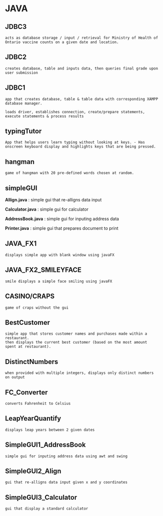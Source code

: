 # JAVA


JDBC3
-----
    acts as database storage / input / retrieval for Ministry of Health of Ontario vaccine counts on a given date and location.



JDBC2
------
    creates database, table and inputs data, then queries final grade upon user submission



JDBC1
-----

    app that creates database, table & table data with corresponding XAMPP database manager.

    loads driver, establishes connection, create/prepare statements, execute statements & process results


typingTutor
----------

    App that helps users learn typing without looking at keys. - Has onscreen keyboard display and highlights keys that are being pressed.


hangman
-------
    game of hangman with 20 pre-defined words chosen at random.



simpleGUI
---------

**Allign.java** : simple gui that re-alligns data input


**Calculator.java** : simple gui for calculator


**AddressBook.java** : simple gui for inputing address data


**Printer.java** :  simple gui that prepares document to print


                  
                  
JAVA_FX1
--------
    displays simple app with blank window using javaFX


JAVA_FX2_SMILEYFACE
---------------
    smile displays a simple face smiling using javaFX


CASINO/CRAPS
------------
    game of craps without the gui


BestCustomer
----------
    simple app that stores customer names and purchases made within a restaurant.
    then displays the current best customer (based on the most amount spent at restaurant).

DistinctNumbers
---------
    when provided with multiple integers, displays only distinct numbers on output
    
FC_Converter
----------
    converts Fahrenheit to Celsius


LeapYearQuantify
------------
    displays leap years between 2 given dates

SimpleGUI1_AddressBook
----------
    simple gui for inputing address data using awt and swing

SimpleGUI2_Align
-------------
    gui that re-alligns data input given x and y coordinates
    
SimpleGUI3_Calculator
-------------------
    gui that display a standard calculator
